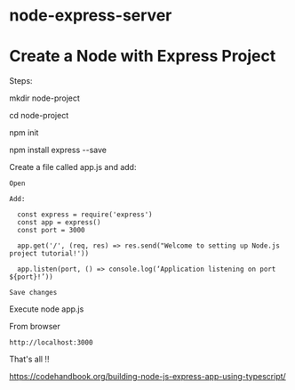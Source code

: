 # node-express-server

# Create a Node with Express Project 

Steps:

  mkdir node-project 

  cd node-project

  npm init

  npm install express --save

  Create a file called app.js and add:

    Open

    Add:
    
      const express = require('express')
      const app = express()
      const port = 3000

      app.get('/', (req, res) => res.send("Welcome to setting up Node.js project tutorial!'))

      app.listen(port, () => console.log(‘Application listening on port ${port}!’))

    Save changes

  Execute node app.js

  From browser

    http://localhost:3000

That's all !!

https://codehandbook.org/building-node-js-express-app-using-typescript/
